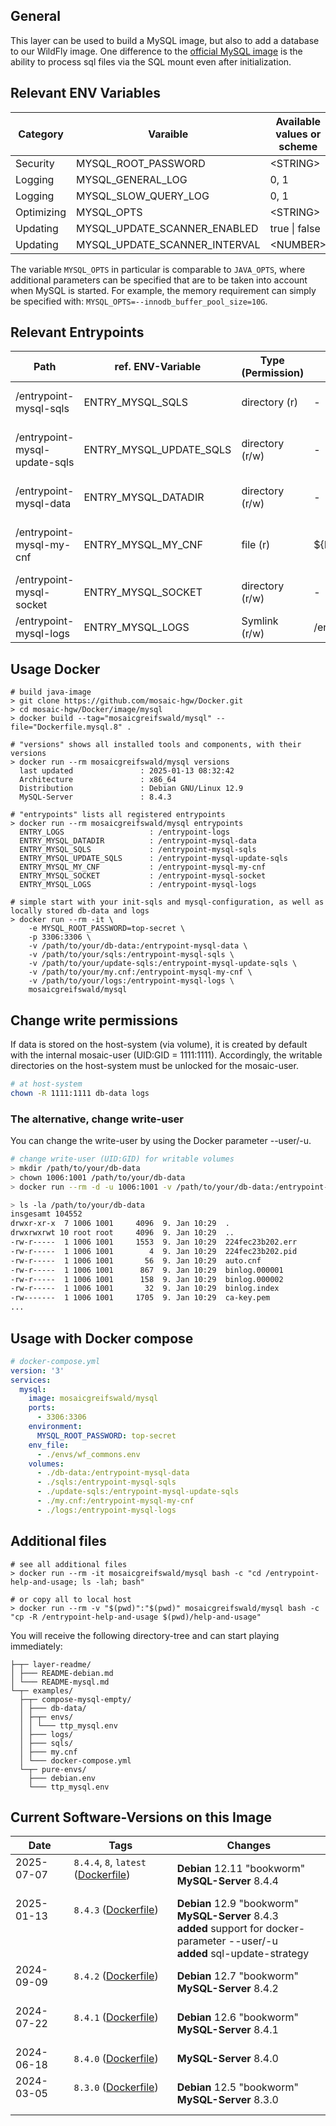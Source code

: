 ## General
This layer can be used to build a MySQL image, but also to add a database to our WildFly image.
One difference to the [official MySQL image](https://hub.docker.com/_/mysql) is the ability to process sql files via the
SQL mount even after initialization.

## Relevant ENV Variables
| Category   | Varaible                      | Available values or scheme | Default |
|------------|-------------------------------|----------------------------|---------|
| Security   | MYSQL_ROOT_PASSWORD           | \<STRING\>                 | root    |
| Logging    | MYSQL_GENERAL_LOG             | 0, 1                       | 0       |
| Logging    | MYSQL_SLOW_QUERY_LOG          | 0, 1                       | 0       |
| Optimizing | MYSQL_OPTS                    | \<STRING\>                 | -       |
| Updating   | MYSQL_UPDATE_SCANNER_ENABLED  | true \| false              | false   |
| Updating   | MYSQL_UPDATE_SCANNER_INTERVAL | \<NUMBER\>                 | 30      |

The variable `MYSQL_OPTS` in particular is comparable to `JAVA_OPTS`,
where additional parameters can be specified that are to be taken into account when MySQL is started.
For example, the memory requirement can simply be specified with: `MYSQL_OPTS=--innodb_buffer_pool_size=10G`.


## Relevant Entrypoints
| Path                          | ref. ENV-Variable       | Type (Permission) | Default                | Purpose                                                                                                                             |
|-------------------------------|-------------------------|-------------------|------------------------|-------------------------------------------------------------------------------------------------------------------------------------|
| /entrypoint-mysql-sqls        | ENTRY_MYSQL_SQLS        | directory (r)     | -                      | All SQL-files that are to be executed at the first start for database preparation are placed here.                                  |
| /entrypoint-mysql-update-sqls | ENTRY_MYSQL_UPDATE_SQLS | directory (r/w)   | -                      | Is only required if MYSQL_UPDATE_SCANNER_INTERVAL=true, then all SQL-files that are stored here are imported during operation.      |
| /entrypoint-mysql-data        | ENTRY_MYSQL_DATADIR     | directory (r/w)   | -                      | This directory can be mounted in an external volume so that data is not lost after delete container.                                |
| /entrypoint-mysql-my-cnf      | ENTRY_MYSQL_MY_CNF      | file (r)          | ${MYSQL_HOME}/my.cnf   | The `my.cnf` file contains all settings that are relevant for the operation of the MySQL-database and can be exchanged accordingly. |
| /entrypoint-mysql-socket      | ENTRY_MYSQL_SOCKET      | directory (r/w)   | -                      | The MySQL-socket is only relevant for accessing the database if no port is available.                                               |
| /entrypoint-mysql-logs        | ENTRY_MYSQL_LOGS        | Symlink (r/w)     | /entrypoint-logs/mysql | All logs generated by the MySQL service are stored here.                                                                            |


## Usage Docker
```shell
# build java-image
> git clone https://github.com/mosaic-hgw/Docker.git
> cd mosaic-hgw/Docker/image/mysql
> docker build --tag="mosaicgreifswald/mysql" --file="Dockerfile.mysql.8" .

# "versions" shows all installed tools and components, with their versions
> docker run --rm mosaicgreifswald/mysql versions
  last updated               : 2025-01-13 08:32:42
  Architecture               : x86_64
  Distribution               : Debian GNU/Linux 12.9
  MySQL-Server               : 8.4.3
  
# "entrypoints" lists all registered entrypoints
> docker run --rm mosaicgreifswald/mysql entrypoints
  ENTRY_LOGS                   : /entrypoint-logs
  ENTRY_MYSQL_DATADIR          : /entrypoint-mysql-data
  ENTRY_MYSQL_SQLS             : /entrypoint-mysql-sqls
  ENTRY_MYSQL_UPDATE_SQLS      : /entrypoint-mysql-update-sqls
  ENTRY_MYSQL_MY_CNF           : /entrypoint-mysql-my-cnf
  ENTRY_MYSQL_SOCKET           : /entrypoint-mysql-socket
  ENTRY_MYSQL_LOGS             : /entrypoint-mysql-logs

# simple start with your init-sqls and mysql-configuration, as well as locally stored db-data and logs
> docker run --rm -it \
    -e MYSQL_ROOT_PASSWORD=top-secret \
    -p 3306:3306 \
    -v /path/to/your/db-data:/entrypoint-mysql-data \
    -v /path/to/your/sqls:/entrypoint-mysql-sqls \
    -v /path/to/your/update-sqls:/entrypoint-mysql-update-sqls \
    -v /path/to/your/my.cnf:/entrypoint-mysql-my-cnf \
    -v /path/to/your/logs:/entrypoint-mysql-logs \
    mosaicgreifswald/mysql
```

## Change write permissions
If data is stored on the host-system (via volume), it is created by default with the internal mosaic-user (UID:GID = 1111:1111).
Accordingly, the writable directories on the host-system must be unlocked for the mosaic-user.

```sh
# at host-system
chown -R 1111:1111 db-data logs
```

### The alternative, change write-user
You can change the write-user by using the Docker parameter --user/-u.

```sh
# change write-user (UID:GID) for writable volumes
> mkdir /path/to/your/db-data
> chown 1006:1001 /path/to/your/db-data
> docker run --rm -d -u 1006:1001 -v /path/to/your/db-data:/entrypoint-mysql-data mosaicgreifswald/mysql

> ls -la /path/to/your/db-data
insgesamt 104552
drwxr-xr-x  7 1006 1001     4096  9. Jan 10:29  .
drwxrwxrwt 10 root root     4096  9. Jan 10:29  ..
-rw-r-----  1 1006 1001     1553  9. Jan 10:29  224fec23b202.err
-rw-r-----  1 1006 1001        4  9. Jan 10:29  224fec23b202.pid
-rw-r-----  1 1006 1001       56  9. Jan 10:29  auto.cnf
-rw-r-----  1 1006 1001      867  9. Jan 10:29  binlog.000001
-rw-r-----  1 1006 1001      158  9. Jan 10:29  binlog.000002
-rw-r-----  1 1006 1001       32  9. Jan 10:29  binlog.index
-rw-------  1 1006 1001     1705  9. Jan 10:29  ca-key.pem
...
```


## Usage with Docker compose
```yml
# docker-compose.yml
version: '3'
services:
  mysql:
    image: mosaicgreifswald/mysql
    ports:
      - 3306:3306
    environment:
      MYSQL_ROOT_PASSWORD: top-secret
    env_file:
      - ./envs/wf_commons.env
    volumes:
      - ./db-data:/entrypoint-mysql-data
      - ./sqls:/entrypoint-mysql-sqls
      - ./update-sqls:/entrypoint-mysql-update-sqls
      - ./my.cnf:/entrypoint-mysql-my-cnf
      - ./logs:/entrypoint-mysql-logs
```

## Additional files
```shell
# see all additional files
> docker run --rm -it mosaicgreifswald/mysql bash -c "cd /entrypoint-help-and-usage; ls -lah; bash"

# or copy all to local host
> docker run --rm -v "$(pwd)":"$(pwd)" mosaicgreifswald/mysql bash -c "cp -R /entrypoint-help-and-usage $(pwd)/help-and-usage"
```
You will receive the following directory-tree and can start playing immediately:
```
├─┬─ layer-readme/
│ ├─── README-debian.md
│ └─── README-mysql.md
└─┬─ examples/
  ├─┬─ compose-mysql-empty/
  │ ├─── db-data/
  │ ├─┬─ envs/
  │ │ └─── ttp_mysql.env
  │ ├─── logs/
  │ ├─── sqls/
  │ ├─── my.cnf
  │ └─── docker-compose.yml
  └─┬─ pure-envs/
    ├─── debian.env
    └─── ttp_mysql.env
```


## Current Software-Versions on this Image
| Date                       | Tags                                                                                                                                                             | Changes                                                                                                                                   |
|----------------------------|------------------------------------------------------------------------------------------------------------------------------------------------------------------|-------------------------------------------------------------------------------------------------------------------------------------------|
| 2025-07-07<br><br>         | `8.4.4`, `8`, `latest` ([Dockerfile](https://github.com/mosaic-hgw/Docker/blob/488f661e0204675dc70da96e1436d1893ae57f0f/image/mysql/Dockerfile.mysql.8))<br><br> | **Debian** 12.11 "bookworm"<br>**MySQL-Server** 8.4.4                                                                                     |
| 2025-01-13<br><br><br><br> | `8.4.3` ([Dockerfile](https://github.com/mosaic-hgw/Docker/blob/488f661e0204675dc70da96e1436d1893ae57f0f/image/mysql/Dockerfile.mysql.8))<br><br><br><br>        | **Debian** 12.9 "bookworm"<br>**MySQL-Server** 8.4.3<br>**added** support for docker-parameter --user/-u<br>**added** sql-update-strategy |
| 2024-09-09<br><br>         | `8.4.2` ([Dockerfile](https://github.com/mosaic-hgw/Docker/blob/dcb3c640768bc75158866466b4c7565de1f6a509/image/mysql/Dockerfile.mysql.8))<br><br>                | **Debian** 12.7 "bookworm"<br>**MySQL-Server** 8.4.2                                                                                      |
| 2024-07-22<br><br>         | `8.4.1` ([Dockerfile](https://github.com/mosaic-hgw/Docker/blob/d66574b99dfe376a80bb1ca3ff86c3103991cb4f/image/mysql/Dockerfile.mysql.8))<br><br>                | **Debian** 12.6 "bookworm"<br>**MySQL-Server** 8.4.1                                                                                      |
| 2024-06-18                 | `8.4.0` ([Dockerfile](https://github.com/mosaic-hgw/Docker/blob/8ca53f507d18361bca5fc3e824630f7a813590a8/image/mysql/Dockerfile.mysql.8))                        | **MySQL-Server** 8.4.0                                                                                                                    |
| 2024-03-05<br><br>         | `8.3.0` ([Dockerfile](https://github.com/mosaic-hgw/Docker/blob/5c561547b1f3f6edf02a8a84c786e48868298d33/image/mysql/Dockerfile.mysql.8))<br><br>                | **Debian** 12.5 "bookworm"<br>**MySQL-Server** 8.3.0                                                                                      |
